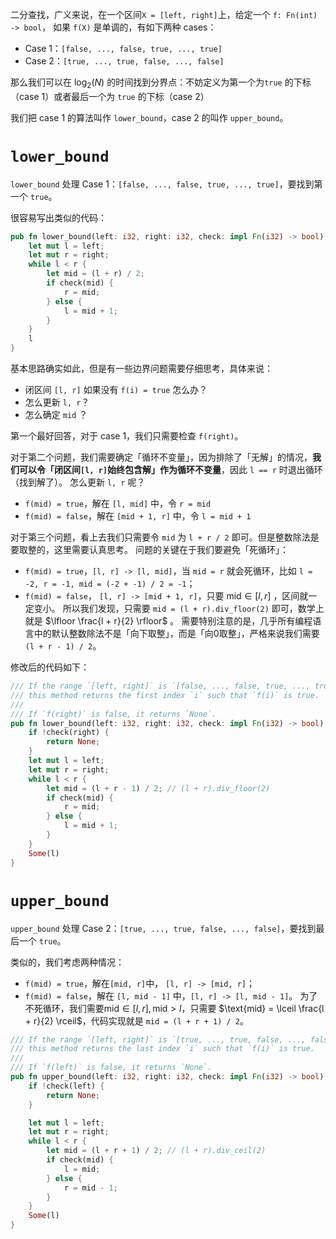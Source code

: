 二分查找，广义来说，在一个区间`X = [left, right]`上，给定一个 `f: Fn(int) -> bool`， 如果 `f(X)` 是单调的，有如下两种 cases：
- Case 1：`[false, ..., false, true, ..., true]` 
- Case 2：`[true, ..., true, false, ..., false]`

那么我们可以在 $\log_2 (N)$ 的时间找到分界点：不妨定义为第一个为`true` 的下标（case 1）或者最后一个为 `true` 的下标（case 2）

我们把 case 1 的算法叫作 `lower_bound`，case 2 的叫作 `upper_bound`。

# `lower_bound`

`lower_bound` 处理 Case 1：`[false, ..., false, true, ..., true]`，要找到第一个 `true`。

很容易写出类似的代码：
```rust
pub fn lower_bound(left: i32, right: i32, check: impl Fn(i32) -> bool) -> i32 {
    let mut l = left;
    let mut r = right;
    while l < r {
        let mid = (l + r) / 2;
        if check(mid) {
            r = mid;
        } else {
            l = mid + 1;
        }
    }
    l
}
```

基本思路确实如此，但是有一些边界问题需要仔细思考，具体来说：
- 闭区间 `[l, r]` 如果没有 `f(i) = true` 怎么办？
- 怎么更新 `l, r`？
- 怎么确定 `mid` ？

第一个最好回答，对于 case 1，我们只需要检查 `f(right)`。

对于第二个问题，我们需要确定「循环不变量」，因为排除了「无解」的情况，**我们可以令「闭区间`[l, r]`始终包含解」作为循环不变量**，因此 `l == r` 时退出循环（找到解了）。
怎么更新 `l, r` 呢？
- `f(mid) = true`，解在 `[l, mid]` 中，令 `r = mid`
- `f(mid) = false`，解在 `[mid + 1, r]` 中，令 `l = mid + 1`

对于第三个问题，看上去我们只需要令 `mid` 为 `l + r / 2` 即可。但是整数除法是要取整的，这里需要认真思考。
问题的关键在于我们要避免「死循环」：
- `f(mid) = true`，`[l, r] -> [l, mid]`，当 `mid = r` 就会死循环，比如 `l = -2, r = -1, mid = (-2 + -1) / 2 = -1`；
- `f(mid) = false`， `[l, r] -> [mid + 1, r]`，只要 $\text{mid} \in [l, r]$ ，区间就一定变小。
所以我们发现，只需要 `mid = (l + r).div_floor(2)` 即可，数学上就是 $\lfloor \frac{l + r}{2} \rfloor$ 。
需要特别注意的是，几乎所有编程语言中的默认整数除法不是「向下取整」，而是「向0取整」，严格来说我们需要 `(l + r - 1) / 2`。

修改后的代码如下：
```rust
/// If the range `[left, right]` is `[false, ..., false, true, ..., true]` under `f`,
/// this method returns the first index `i` such that `f(i)` is true.
///
/// If `f(right)` is false, it returns `None`.
pub fn lower_bound(left: i32, right: i32, check: impl Fn(i32) -> bool) -> Option<i32> {
    if !check(right) {
        return None;
    }
    let mut l = left;
    let mut r = right;
    while l < r {
        let mid = (l + r - 1) / 2; // (l + r).div_floor(2)
        if check(mid) {
            r = mid;
        } else {
            l = mid + 1;
        }
    }
    Some(l)
}
```

# `upper_bound`

`upper_bound` 处理 Case 2：`[true, ..., true, false, ..., false]`，要找到最后一个 `true`。

类似的，我们考虑两种情况：
- `f(mid) = true`，解在`[mid, r]`中， `[l, r] -> [mid, r]`；
- `f(mid) = false`，解在 `[l, mid - 1]` 中，`[l, r] -> [l, mid - 1]`。
为了不死循环，我们需要$\text{mid} \in [l, r], \text{mid} > l$，只需要 $\text{mid} = \lceil \frac{l + r}{2} \rceil$，代码实现就是 `mid = (l + r + 1) / 2`。

```rust
/// If the range `[left, right]` is `[true, ..., true, false, ..., false]` under `f`,
/// this method returns the last index `i` such that `f(i)` is true.
///
/// If `f(left)` is false, it returns `None`.
pub fn upper_bound(left: i32, right: i32, check: impl Fn(i32) -> bool) -> Option<i32> {
    if !check(left) {
        return None;
    }

    let mut l = left;
    let mut r = right;
    while l < r {
        let mid = (l + r + 1) / 2; // (l + r).div_ceil(2)
        if check(mid) {
            l = mid;
        } else {
            r = mid - 1;
        }
    }
    Some(l)
}
```

